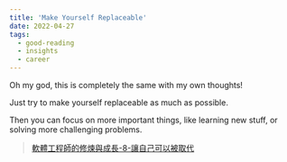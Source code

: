 ```yaml
---
title: 'Make Yourself Replaceable'
date: 2022-04-27
tags:
  - good-reading
  - insights
  - career
---
```


Oh my god, this is completely the same with my own thoughts!

Just try to make yourself replaceable as much as possible.

Then you can focus on more important things, like learning new stuff, or solving more challenging problems.

> [軟體工程師的修煉與成長-8-讓自己可以被取代](https://vgod.medium.com/%E8%BB%9F%E9%AB%94%E5%B7%A5%E7%A8%8B%E5%B8%AB%E7%9A%84%E4%BF%AE%E7%85%89%E8%88%87%E6%88%90%E9%95%B7-8-%E8%AE%93%E8%87%AA%E5%B7%B1%E5%8F%AF%E4%BB%A5%E8%A2%AB%E5%8F%96%E4%BB%A3-61e0e2bce857)
